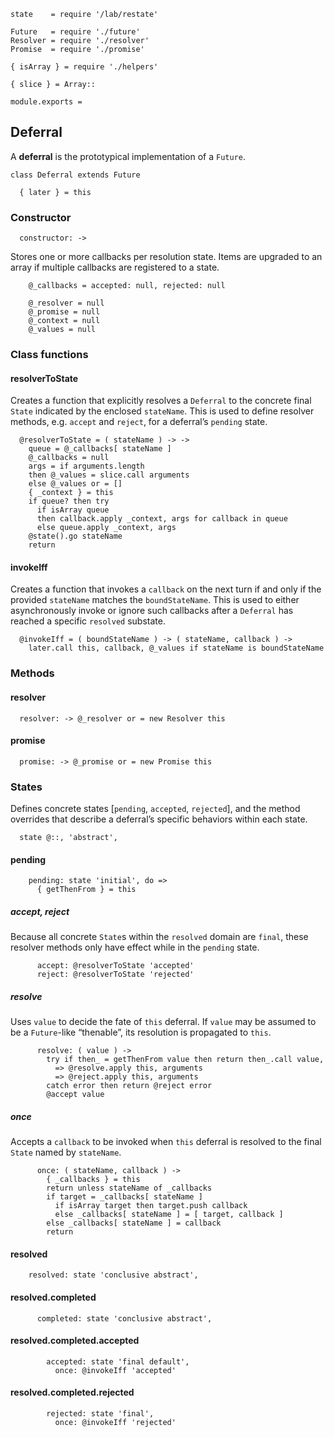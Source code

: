     state    = require '/lab/restate'

    Future   = require './future'
    Resolver = require './resolver'
    Promise  = require './promise'

    { isArray } = require './helpers'

    { slice } = Array::

    module.exports =



## Deferral

A **deferral** is the prototypical implementation of a `Future`.

    class Deferral extends Future

      { later } = this


### Constructor

      constructor: ->

Stores one or more callbacks per resolution state. Items are upgraded to an
array if multiple callbacks are registered to a state.

        @_callbacks = accepted: null, rejected: null

        @_resolver = null
        @_promise = null
        @_context = null
        @_values = null



### Class functions


#### resolverToState

Creates a function that explicitly resolves a `Deferral` to the concrete final
`State` indicated by the enclosed `stateName`. This is used to define resolver
methods, e.g. `accept` and `reject`, for a deferral’s `pending` state.

      @resolverToState = ( stateName ) -> ->
        queue = @_callbacks[ stateName ]
        @_callbacks = null
        args = if arguments.length
        then @_values = slice.call arguments
        else @_values or = []
        { _context } = this
        if queue? then try
          if isArray queue
          then callback.apply _context, args for callback in queue
          else queue.apply _context, args
        @state().go stateName
        return


#### invokeIff

Creates a function that invokes a `callback` on the next turn if and only if
the provided `stateName` matches the `boundStateName`. This is used to either
asynchronously invoke or ignore such callbacks after a `Deferral` has reached a
specific `resolved` substate.

      @invokeIff = ( boundStateName ) -> ( stateName, callback ) ->
        later.call this, callback, @_values if stateName is boundStateName



### Methods


#### resolver

      resolver: -> @_resolver or = new Resolver this


#### promise

      promise: -> @_promise or = new Promise this



### States

Defines concrete states [`pending`, `accepted`, `rejected`], and the method
overrides that describe a deferral’s specific behaviors within each state.

      state @::, 'abstract',


#### pending

        pending: state 'initial', do =>
          { getThenFrom } = this

##### accept, reject

Because all concrete `State`s within the `resolved` domain are `final`, these
resolver methods only have effect while in the `pending` state.

          accept: @resolverToState 'accepted'
          reject: @resolverToState 'rejected'

##### resolve

Uses `value` to decide the fate of `this` deferral. If `value` may be assumed
to be a `Future`-like “thenable”, its resolution is propagated to `this`.

          resolve: ( value ) ->
            try if then_ = getThenFrom value then return then_.call value,
              => @resolve.apply this, arguments
              => @reject.apply this, arguments
            catch error then return @reject error
            @accept value

##### once

Accepts a `callback` to be invoked when `this` deferral is resolved to the
final `State` named by `stateName`.

          once: ( stateName, callback ) ->
            { _callbacks } = this
            return unless stateName of _callbacks
            if target = _callbacks[ stateName ]
              if isArray target then target.push callback
              else _callbacks[ stateName ] = [ target, callback ]
            else _callbacks[ stateName ] = callback
            return


#### resolved

        resolved: state 'conclusive abstract',


#### resolved.completed

          completed: state 'conclusive abstract',


#### resolved.completed.accepted

            accepted: state 'final default',
              once: @invokeIff 'accepted'


#### resolved.completed.rejected

            rejected: state 'final',
              once: @invokeIff 'rejected'
